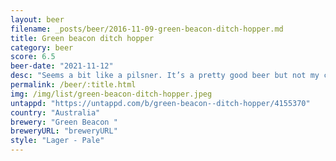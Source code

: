 ```yaml
---
layout: beer
filename: _posts/beer/2016-11-09-green-beacon-ditch-hopper.md
title: Green beacon ditch hopper
category: beer
score: 6.5
beer-date: "2021-11-12"
desc: "Seems a bit like a pilsner. It’s a pretty good beer but not my cup of tea"
permalink: /beer/:title.html
img: /img/list/green-beacon-ditch-hopper.jpeg
untappd: "https://untappd.com/b/green-beacon--ditch-hopper/4155370"
country: "Australia"
brewery: "Green Beacon "
breweryURL: "breweryURL"
style: "Lager - Pale"
---
```

